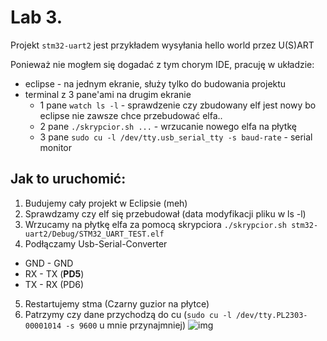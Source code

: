 # Lab 3.

Projekt ```stm32-uart2``` jest przykładem wysyłania hello world przez U(S)ART <br>

Ponieważ nie mogłem się dogadać z tym chorym IDE, pracuję w układzie:
- eclipse - na jednym ekranie, służy tylko do budowania projektu
- terminal z 3 pane'ami na drugim ekranie
  - 1 pane ```watch ls -l``` - sprawdzenie czy zbudowany elf jest nowy bo eclipse nie zawsze chce przebudować elfa..
  - 2 pane ```./skrypcior.sh ...``` - wrzucanie nowego elfa na płytkę
  - 3 pane ```sudo cu -l /dev/tty.usb_serial_tty -s baud-rate``` - serial monitor

## Jak to uruchomić:
1. Budujemy cały projekt w Eclipsie (meh)
2. Sprawdzamy czy elf się przebudował (data modyfikacji pliku w ls -l)
3. Wrzucamy na płytkę elfa za pomocą skrypciora
``` ./skrypcior.sh stm32-uart2/Debug/STM32_UART_TEST.elf ```
4. Podłączamy Usb-Serial-Converter
  - GND - GND
  - RX - TX (**PD5**)
  - TX - RX (PD6)
5. Restartujemy stma (Czarny guzior na płytce)
6. Patrzymy czy dane przychodzą do cu (```sudo cu -l /dev/tty.PL2303-00001014 -s 9600``` u mnie przynajmniej)
![img](screen.png)
